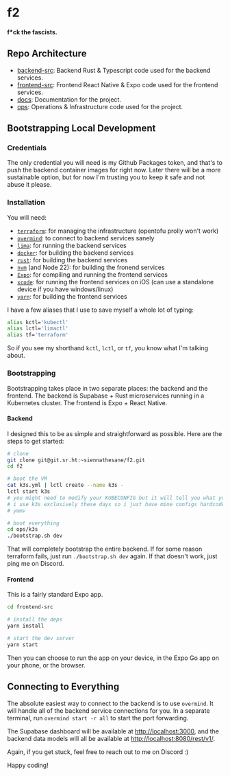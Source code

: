 # f2

#### __f*ck the fascists.__

## Repo Architecture

* [backend-src](./backend-src): Backend Rust & Typescript code used for the backend services.
* [frontend-src](./frontend-src): Frontend React Native & Expo code used for the frontend services.
* [docs](./docs): Documentation for the project.
* [ops](./ops): Operations & Infrastructure code used for the project.

## Bootstrapping Local Development

### Credentials

The only credential you will need is my Github Packages token, and that's to push the backend container images for right now. Later there will be a more sustainable option, but for now I'm trusting you to keep it safe and not abuse it please.

### Installation

You will need:

* [`terraform`](https://www.terraform.io/downloads.html): for managing the infrastructure (opentofu prolly won't work)
* [`overmind`](https://github.com/DarthSim/overmind): to connect to backend services sanely
* [`lima`](https://github.com/lima-vm/lima): for running the backend services
* [`docker`](https://docs.docker.com/get-docker/): for building the backend services
* [`rust`](https://www.rust-lang.org/tools/install): for building the backend services
* [`nvm`](https://github.com/nvm-sh/nvm) (and Node 22): for building the fronend services
* [`Expo`](https://expo.dev/): for compiling and running the frontend services
* [`xcode`](https://developer.apple.com/xcode/): for running the frontend services on iOS (can use a standalone device if you have windows/linux)
* [`yarn`](https://yarnpkg.com/getting-started/install): for building the frontend services

I have a few aliases that I use to save myself a whole lot of typing:

```sh
alias kctl='kubectl'
alias lctl='limactl'
alias tf='terraform'
```

So if you see my shorthand `kctl`, `lctl`, or `tf`, you know what I'm talking about.

### Bootstrapping

Bootstrapping takes place in two separate places: the backend and the frontend. The backend is Supabase + Rust microservices running in a Kubernetes cluster. The frontend is Expo + React Native.

#### Backend

I designed this to be as simple and straightforward as possible. Here are the steps to get started:

```sh
# clone
git clone git@git.sr.ht:~siennathesane/f2.git
cd f2

# boot the VM
cat k3s.yml | lctl create --name k3s -
lctl start k3s
# you might need to modify your KUBECONFIG but it will tell you what you do.
# i use k3s exclusively these days so i just have mine configs hardcoded,
# ymmv

# boot everything
cd ops/k3s
./bootstrap.sh dev
```

That will completely bootstrap the entire backend. If for some reason terraform fails, just run `./bootstrap.sh dev` again. If that doesn't work, just ping me on Discord.

#### Frontend

This is a fairly standard Expo app.

```sh
cd frontend-src

# install the deps
yarn install

# start the dev server
yarn start
```

Then you can choose to run the app on your device, in the Expo Go app on your phone, or the browser.

## Connecting to Everything

The absolute easiest way to connect to the backend is to use `overmind`. It will handle all of the backend service connections for you. In a separate terminal, run `overmind start -r all` to start the port forwarding.

The Supabase dashboard will be available at [http://localhost:3000](http://localhost:3000), and the backend data models will all be available at [http://localhost:8080/rest/v1/](http://localhost:8080/rest/v1/).

Again, if you get stuck, feel free to reach out to me on Discord :)

Happy coding!
